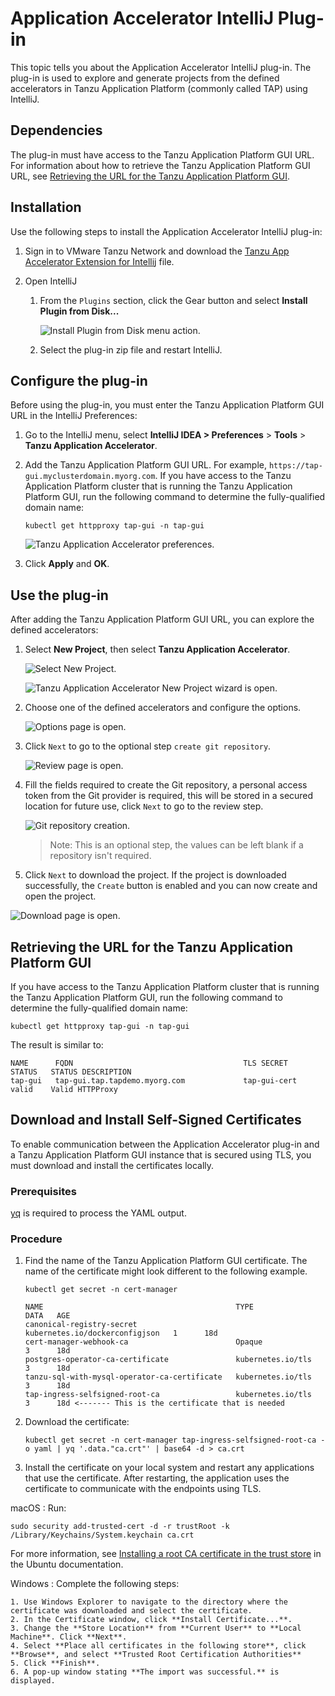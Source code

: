 # Application Accelerator IntelliJ Plug-in

This topic tells you about the Application Accelerator IntelliJ plug-in. The plug-in is used to
explore and generate projects from the defined accelerators in Tanzu Application Platform
(commonly called TAP) using IntelliJ.

## <a id="dependencies"></a> Dependencies

The plug-in must have access to the Tanzu Application Platform GUI URL.
For information about how to retrieve the Tanzu Application Platform GUI URL, see
[Retrieving the URL for the Tanzu Application Platform GUI](#fqdn-tap-gui-url).

## <a id="intellij-install"></a> Installation

Use the following steps to install the Application Accelerator IntelliJ plug-in:

1. Sign in to VMware Tanzu Network and download the [Tanzu App Accelerator Extension for Intellij](https://network.tanzu.vmware.com/products/tanzu-application-platform) file.

2. Open IntelliJ

   1. From the `Plugins` section, click the Gear button and select **Install Plugin from Disk...**

      ![Install Plugin from Disk menu action.](../images/app-accelerator/intellij/app-accelerators-intellij-install-from-disk.png)

   2. Select the plug-in zip file and restart IntelliJ.

## <a id="intellij-conf-plugin"></a> Configure the plug-in

Before using the plug-in, you must enter the Tanzu Application Platform GUI URL in the IntelliJ Preferences:

1. Go to the IntelliJ menu, select **IntelliJ IDEA > Preferences** > **Tools** > **Tanzu Application Accelerator**.

2. Add the Tanzu Application Platform GUI URL. For example, `https://tap-gui.myclusterdomain.myorg.com`.
If you have access to the Tanzu Application Platform cluster that is running the
Tanzu Application Platform GUI, run the following command to determine the fully-qualified domain name:

    ```console
    kubectl get httpproxy tap-gui -n tap-gui
    ```

    ![Tanzu Application Accelerator preferences.](../images/app-accelerator/intellij/app-accelerators-intellij-preferences.png)

3. Click **Apply** and **OK**.

## <a id="intellij-using-the-plugin"></a> Use the plug-in

After adding the Tanzu Application Platform GUI URL, you can explore the defined accelerators:

1. Select **New Project**, then select **Tanzu Application Accelerator**.

   ![Select New Project.](../images/app-accelerator/intellij/app-accelerators-intellij-new-project.png)

   ![Tanzu Application Accelerator New Project wizard is open.](../images/app-accelerator/intellij/app-accelerators-intellij-accelerator-list.png)

2. Choose one of the defined accelerators and configure the options.

   ![Options page is open.](../images/app-accelerator/intellij/app-accelerators-intellij-options.png)

3. Click `Next` to go to the optional step `create git repository`.

   ![Review page is open.](../images/app-accelerator/intellij/app-accelerators-intellij-review.png)

4. Fill the fields required to create the Git repository, a personal access token from the Git
provider is required, this will be stored in a secured location for future use, click `Next` to
go to the review step.

   ![Git repository creation.](../images/app-accelerator/intellij/app-accelerators-intellij-git-repo-creation.png)

   > Note: This is an optional step, the values can be left blank if a repository isn't required.

5. Click `Next` to download the project. If the project is downloaded successfully, the
   `Create` button is enabled and you can now create and open the project.

![Download page is open.](../images/app-accelerator/intellij/app-accelerators-intellij-create.png)

## <a id="fqdn-tap-gui-url"></a> Retrieving the URL for the Tanzu Application Platform GUI

If you have access to the Tanzu Application Platform cluster that is running the Tanzu Application
Platform GUI, run the following command to determine the fully-qualified domain name:

```console
kubectl get httpproxy tap-gui -n tap-gui
```

The result is similar to:

```console
NAME      FQDN                                      TLS SECRET     STATUS   STATUS DESCRIPTION
tap-gui   tap-gui.tap.tapdemo.myorg.com             tap-gui-cert   valid    Valid HTTPProxy
```

## <a id="dl-ins-ss-certs"></a>Download and Install Self-Signed Certificates

To enable communication between the Application Accelerator plug-in and a Tanzu Application Platform
GUI instance that is secured using TLS, you must download and install the certificates locally.

### Prerequisites

[yq](https://github.com/mikefarah/yq) is required to process the YAML output.

### Procedure

1. Find the name of the Tanzu Application Platform GUI certificate. The name of the certificate
might look different to the following example.

    ```console
    kubectl get secret -n cert-manager
    ```

    ```console
    NAME                                           TYPE                             DATA   AGE
    canonical-registry-secret                      kubernetes.io/dockerconfigjson   1      18d
    cert-manager-webhook-ca                        Opaque                           3      18d
    postgres-operator-ca-certificate               kubernetes.io/tls                3      18d
    tanzu-sql-with-mysql-operator-ca-certificate   kubernetes.io/tls                3      18d
    tap-ingress-selfsigned-root-ca                 kubernetes.io/tls                3      18d <------- This is the certificate that is needed
    ```

2. Download the certificate:

    ```console
    kubectl get secret -n cert-manager tap-ingress-selfsigned-root-ca -o yaml | yq '.data."ca.crt"' | base64 -d > ca.crt
    ```

3. Install the certificate on your local system and restart any applications that use
the certificate. After restarting, the application uses the certificate
to communicate with the endpoints using TLS.

  macOS
  : Run:

  ```console
  sudo security add-trusted-cert -d -r trustRoot -k /Library/Keychains/System.keychain ca.crt
  ```

  For more information, see [Installing a root CA certificate in the trust store](https://ubuntu.com/server/docs/security-trust-store) in the Ubuntu documentation.

  Windows
  : Complete the following steps:

    1. Use Windows Explorer to navigate to the directory where the certificate was downloaded and select the certificate.
    2. In the Certificate window, click **Install Certificate...**.
    3. Change the **Store Location** from **Current User** to **Local Machine**. Click **Next**.
    4. Select **Place all certificates in the following store**, click **Browse**, and select **Trusted Root Certification Authorities**
    5. Click **Finish**.
    6. A pop-up window stating **The import was successful.** is displayed.
